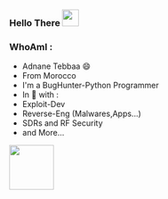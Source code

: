 ### Hello There <img src="https://raw.githubusercontent.com/MartinHeinz/MartinHeinz/master/wave.gif" width="30px">
### WhoAmI : 
- Adnane Tebbaa 😄
- From Morocco 
- I'm a BugHunter-Python Programmer
- In 💖 with : 
- Exploit-Dev
- Reverse-Eng (Malwares,Apps...)
- SDRs and RF Security 
- and More...
 <img src="https://mir-s3-cdn-cf.behance.net/project_modules/fs/9dd34556843405.59bee9425c453.gif" width="80px">



